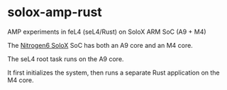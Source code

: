 # solox-amp-rust

AMP experiments in feL4 (seL4/Rust) on SoloX ARM SoC (A9 + M4)

The [Nitrogen6 SoloX][solox] SoC has both an A9 core and an M4 core.

The seL4 root task runs on the A9 core.

It first initializes the system, then runs a separate Rust application on the M4 core.

[solox]: https://boundarydevices.com/product/nit6_solox-imx6/
